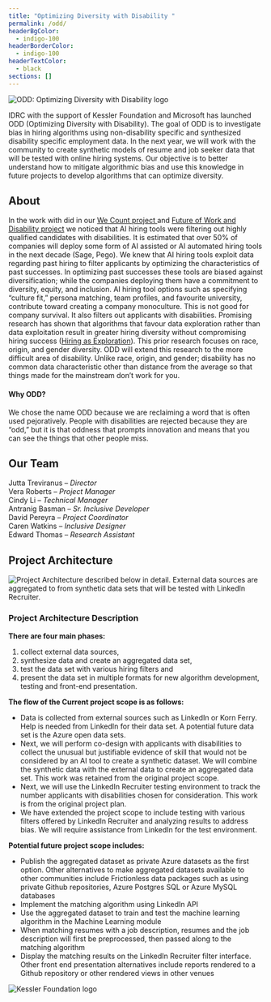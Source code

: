 ```yaml
---
title: "Optimizing Diversity with Disability "
permalink: /odd/
headerBgColor:
  - indigo-100
headerBorderColor:
  - indigo-100
headerTextColor:
  - black
sections: []
---
```

![ODD: Optimizing Diversity with Disability logo](/media/odd-logo-only.png)

IDRC with the support of Kessler Foundation and Microsoft has launched ODD (Optimizing Diversity with Disability). The goal of ODD is to investigate bias in hiring algorithms using non-disability specific and synthesized disability specific employment data. In the next year, we will work with the community to create synthetic models of resume and job seeker data that will be tested with online hiring systems. Our objective is to better understand how to mitigate algorithmic bias and use this knowledge in future projects to develop algorithms that can optimize diversity.

## About

In the work with did in our [We Count project ](https://wecount.inclusivedesign.ca/)and [Future of Work and Disability project](https://wecount.inclusivedesign.ca/views/fwd/) we noticed that AI hiring tools were filtering out highly qualified candidates with disabilities. It is estimated that over 50% of companies will deploy some form of AI assisted or AI automated hiring tools in the next decade (Sage, Pego). We knew that AI hiring tools exploit data regarding past hiring to filter applicants by optimizing the characteristics of past successes. In optimizing past successes these tools are biased against diversification; while the companies deploying them have a commitment to diversity, equity, and inclusion. AI hiring tool options such as specifying “culture fit,” persona matching, team profiles, and favourite university, contribute toward creating a company monoculture. This is not good for company survival. It also filters out applicants with disabilities. Promising research has shown that algorithms that favour data exploration rather than data exploitation result in greater hiring diversity without compromising hiring success [](<(https://www.nber.org/papers/w27736>)([Hiring as Exploration](https://www.nber.org/papers/w27736)). This prior research focuses on race, origin, and gender diversity. ODD will extend this research to the more difficult area of disability. Unlike race, origin, and gender; disability has no common data characteristic other than distance from the average so that things made for the mainstream don’t work for you. 

#### Why ODD?

We chose the name ODD because we are reclaiming a word that is often used pejoratively. People with disabilities are rejected because they are “odd,” but it is that oddness that prompts innovation and means that you can see the things that other people miss.

## Our Team

Jutta Treviranus – *Director*\
Vera Roberts – *Project Manager*\
Cindy Li – *Technical Manager*\
Antranig Basman – *Sr. Inclusive Developer*\
David Pereyra – *Project Coordinator*\
Caren Watkins – *Inclusive Designer*\
Edward Thomas – *Research Assistant*

## Project Architecture

![Project Architecture described below in detail. External data sources are aggregated to from synthetic data sets that will be tested with LinkedIn Recruiter.](/media/odd-architecture_visual.png)

<!--StartFragment-->

### Project Architecture Description

**There are four main phases:**

1. collect external data sources, 
2. synthesize data and create an aggregated data set, 
3. test the data set with various hiring filters and 
4. present the data set in multiple formats for new algorithm development, testing and front-end presentation.

**The flow of the Current project scope is as follows:**

* Data is collected from external sources such as LinkedIn or Korn Ferry. Help is needed from LinkedIn for their data set. A potential future data set is the Azure open data sets.
* Next, we will perform co-design with applicants with disabilities to collect the unusual but justifiable evidence of skill that would not be considered by an AI tool to create a synthetic dataset. We will combine the synthetic data with the external data to create an aggregated data set. This work was retained from the original project scope.
* Next, we will use the LinkedIn Recruiter testing environment to track the number applicants with disabilities chosen for consideration. This work is from the original project plan.
* We have extended the project scope to include testing with various filters offered by LinkedIn Recruiter and analyzing results to address bias. We will require assistance from LinkedIn for the test environment.

**Potential future project scope includes:**

* Publish the aggregated dataset as private Azure datasets as the first option. Other alternatives to make aggregated datasets available to other communities include Frictionless data packages such as using private Github repositories, Azure Postgres SQL or Azure MySQL databases
* Implement the matching algorithm using LinkedIn API
* Use the aggregated dataset to train and test the machine learning algorithm in the Machine Learning module
* When matching resumes with a job description, resumes and the job description will first be preprocessed, then passed along to the matching algorithm
* Display the matching results on the LinkedIn Recruiter filter interface. Other front end presentation alternatives include reports rendered to a Github repository or other rendered views in other venues

<!--EndFragment-->

![Kessler Foundation logo](/media/kessler-foundation-small.gif)